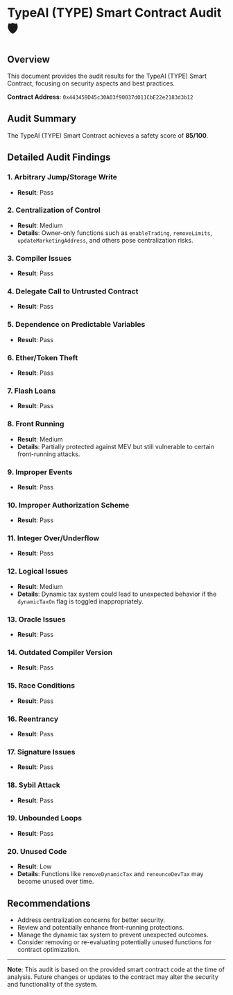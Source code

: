 # TypeAI (TYPE) Smart Contract Audit 🛡️

## Overview
This document provides the audit results for the TypeAI (TYPE) Smart Contract, focusing on security aspects and best practices.

**Contract Address**: `0x443459D45c30A03f90037d011CbE22e2183d3b12`

## Audit Summary
The TypeAI (TYPE) Smart Contract achieves a safety score of **85/100**.

## Detailed Audit Findings

### 1. Arbitrary Jump/Storage Write
- **Result**: Pass

### 2. Centralization of Control
- **Result**: Medium
- **Details**: Owner-only functions such as `enableTrading`, `removeLimits`, `updateMarketingAddress`, and others pose centralization risks.

### 3. Compiler Issues
- **Result**: Pass

### 4. Delegate Call to Untrusted Contract
- **Result**: Pass

### 5. Dependence on Predictable Variables
- **Result**: Pass

### 6. Ether/Token Theft
- **Result**: Pass

### 7. Flash Loans
- **Result**: Pass

### 8. Front Running
- **Result**: Medium
- **Details**: Partially protected against MEV but still vulnerable to certain front-running attacks.

### 9. Improper Events
- **Result**: Pass

### 10. Improper Authorization Scheme
- **Result**: Pass

### 11. Integer Over/Underflow
- **Result**: Pass

### 12. Logical Issues
- **Result**: Medium
- **Details**: Dynamic tax system could lead to unexpected behavior if the `dynamicTaxOn` flag is toggled inappropriately.

### 13. Oracle Issues
- **Result**: Pass

### 14. Outdated Compiler Version
- **Result**: Pass

### 15. Race Conditions
- **Result**: Pass

### 16. Reentrancy
- **Result**: Pass

### 17. Signature Issues
- **Result**: Pass

### 18. Sybil Attack
- **Result**: Pass

### 19. Unbounded Loops
- **Result**: Pass

### 20. Unused Code
- **Result**: Low
- **Details**: Functions like `removeDynamicTax` and `renounceDevTax` may become unused over time.

## Recommendations
- Address centralization concerns for better security.
- Review and potentially enhance front-running protections.
- Manage the dynamic tax system to prevent unexpected outcomes.
- Consider removing or re-evaluating potentially unused functions for contract optimization.

---

**Note**: This audit is based on the provided smart contract code at the time of analysis. Future changes or updates to the contract may alter the security and functionality of the system.
